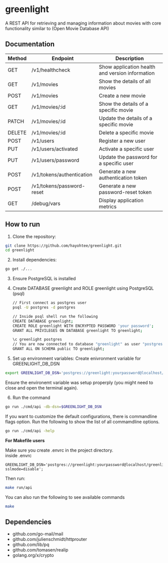 # greenlight
A REST API for retrieving and managing information about movies with core functionality similar to (Open Movie Database API)

## Documentation
| Method | Endpoint | Description |
| --- | --- | --- |
| GET | /v1/healthcheck | Show application health and version information |
| GET | /v1/movies | Show the details of all movies |
| POST | /v1/movies | Create a new movie |
| GET | /v1/movies/:id | Show the details of a specific movie |
| PATCH | /v1/movies/:id | Update the details of a specific movie |
| DELETE | /v1/movies/:id | Delete a specific movie |
| POST | /v1/users | Register a new user |
| PUT | /v1/users/activated | Activate a specific user |
| PUT | /v1/users/password | Update the password for a specific user |
| POST | /v1/tokens/authentication | Generate a new authentication token |
| POST | /v1/tokens/password-reset | Generate a new password-reset token |
| GET | /debug/vars | Display application metrics |

## How to run
1. Clone the repository:

  ```bash
  git clone https://github.com/hayohtee/greenlight.git
  cd greenlight
  ```
2. Install dependencies:

  ```bash
  go get ./...
  ```
3. Ensure PostgreSQL is installed
   
4. Create DATABASE greenlight and ROLE greenlight using PostgreSQL (psql)

   ```bash
   // First connect as postgres user
   psql -U postgres -d postgres

   // Inside psql shell run the following
   CREATE DATABASE greenlight;
   CREATE ROLE greenlight WITH ENCRYPTED PASSWORD 'your password';
   GRANT ALL PRIVILEGES ON DATABASE greenlight TO greenlight;

   \c greenlight postgres
   // You are now connected to database "greenlight" as user "postgres".
   GRANT ALL ON SCHEMA public TO greenlight;
   ```
5. Set up environment variables:
  Create enivronment variable for GREENLIGHT_DB_DSN

  ```bash
  export GREENLIGHT_DB_DSN='postgres://greenlight:yourpassword@localhost/greenlight?sslmode=disable';
  ```
  Ensure the environemt variable was setup properply (you might need to close and open the terminal again).

6. Run the command
   
  ```bash
  go run ./cmd/api -db-dsn=$GREENLIGHT_DB_DSN
  ```
  If you want to customize the default configurations, there is commandline flags option. Run the following
  to show the list of all commamdline options.
  
  ```bash
  go run ./cmd/api -help 
  ```

  **For Makefile users**

  Make sure you create .envrc in the project directory.
  <br>
  inside .envrc
  
  ```
  GREENLIGHT_DB_DSN='postgres://greenlight:yourpassword@localhost/greenlight?sslmode=disable';
  ```

  Then run:
  ```bash
  make run/api
  ```
  You can also run the following to see available commands
  ```bash
  make
  ```

## Dependencies
- github.com/go-mail/mail
- github.com/julienschmidt/httprouter
- github.com/lib/pq
- github.com/tomasen/realip
- golang.org/x/crypto
